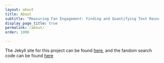 ```yaml
---
layout: about
title: About
subtitle: "Measuring Fan Engagement: Finding and Quantifying Text Reuse in Fan Fiction"
display_page_title: true
permalink: /about/
order: 1000

---
```


The Jekyll site for this project can be found <a href="https://github.com/senderle/jekyll-bokeh-fandom" target="_blank">here</a>, and the fandom search code can be found <a href="https://github.com/senderle/fandom-search" target="_blank">here</a>
